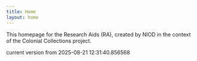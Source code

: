 ```yaml
---
title: Home
layout: home
---
```


This homepage for the Research Aids (RA), created by NIOD in the context of the Colonial Collections project. 


current version from 2025-08-21 12:31:40.856568